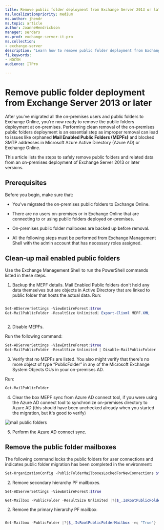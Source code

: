 ```yaml
---
title: Remove public folder deployment from Exchange Server 2013 or later versions 
ms.localizationpriority: medium
ms.author: jhendr
ms.topic: article
author: JoanneHendrickson
manager: serdars
ms.prod: exchange-server-it-pro
ms.collection:
- exchange-server
description: "Learn how to remove public folder deployment from Exchange Server 2013 or later versions."
f1.keywords:
- NOCSH
audience: ITPro

---
```

# Remove public folder deployment from Exchange Server 2013 or later 

After you've migrated all the on-premises users and public folders to Exchange Online, you're now ready to remove the public folders deployment at on-premises. Performing clean removal of the on-premises public folders deployment is an essential step as improper removal can lead to issues like orphaned **Mail Enabled Public Folders (MEPFs)** and blocked SMTP addresses in Microsoft Azure Active Directory (Azure AD) or Exchange Online. 

This article lists the steps to safely remove public folders and related data from an on-premises deployment of Exchange Server 2013 or later versions.

## Prerequisites

Before you begin, make sure that:

- You've migrated the on-premises public folders to Exchange Online.

- There are no users on-premises or in Exchange Online that are connecting to or using public folders deployed on-premises.

- On-premises public folder mailboxes are backed up before removal.

- All the following steps must be performed from Exchange Management Shell with the admin account that has necessary roles assigned.


## Clean-up mail enabled public folders

Use the Exchange Management Shell to run the PowerShell commands listed in these steps.
1. Backup the MEPF details. Mail Enabled Public folders don't hold any data themselves but are objects in Active Directory that are linked to public folder that hosts the actual data. Run:

```powershell

Set-ADServerSettings -ViewEntireForest:$true 
Get-MailPublicFolder -ResultSize Unlimited| Export-Clixml MEPF.XML
 
```

2. Disable MEPFs.

Run the following command:
 
```powershell
Set-ADServerSettings -ViewEntireForest:$true 
Get-MailPublicFolder -ResultSize Unlimited | Disable-MailPublicFolder 

```

3. Verify that no MEPFs are listed. You also might verify that there's no more object of type “PublicFolder” in any of the Microsoft Exchange System Objects OUs in your on-premises AD.

Run:

```powershell
Get-MailPublicFolder

```

4. Clear the box MEPF sync from Azure AD connect tool, if you were using the Azure AD connect tool to synchronize on-premises directory to Azure AD (this should have been unchecked already when you started the migration, but it's good to verify)

![mail public folders](//media/exchange-mail-public-folders-aad.png)

5. Perform the Azure AD connect sync.

## Remove the public folder mailboxes

The following command locks the public folders for user connections and indicates public folder migration has been completed in the environment: 

```powershell
Set-OrganizationConfig -PublicFolderMailboxesLockedForNewConnections $true -PublicFolderMailboxesMigrationComplete $true 

```

2. Remove secondary hierarchy PF mailboxes.

```powershell
Set-ADServerSettings -ViewEntireForest:$true 

Get-Mailbox -PublicFolder -ResultSize Unlimited |?{$_.IsRootPublicFolderMailbox -ne "True"} | Remove-Mailbox -PublicFolder 

```

2. Remove the primary hierarchy PF mailbox: 

```powershell

Get-Mailbox -PublicFolder |?{$_.IsRootPublicFolderMailbox -eq "True"} | Remove-Mailbox -PublicFolder 

```
